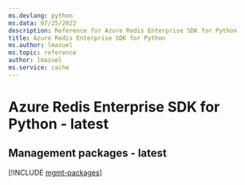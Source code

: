 ```yaml
---
ms.devlang: python
ms.data: 07/25/2022
description: Reference for Azure Redis Enterprise SDK for Python
title: Azure Redis Enterprise SDK for Python
ms.author: lmazuel
ms.topic: reference
author: lmazuel
ms.service: cache
---
```

# Azure Redis Enterprise SDK for Python - latest

## Management packages - latest
[!INCLUDE [mgmt-packages](redis-enterprise-mgmt-index.md)]